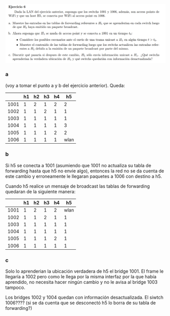 ![](enunciado.png)

### a

(voy a tomar el punto a y b del ejercicio anterior). Queda:

|      | h1 | h2 | h3 | h4 | h5   |
|------|----|----|----|----|------|
| 1001 | 1  | 2  | 1  | 2  | 2    |
| 1002 | 1  | 1  | 2  | 1  | 1    |
| 1003 | 1  | 1  | 1  | 1  | 1    |
| 1004 | 1  | 1  | 1  | 1  | 3    |
| 1005 | 1  | 1  | 1  | 2  | 2    |
| 1006 | 1  | 1  | 1  | 1  | wlan |


### b

Si h5 se conecta a 1001 (asumiendo que 1001 no actualiza su tabla de forwarding hasta que h5 no envie algo), entonces la red no se da cuenta de este cambio y erroneamente le llegaran paquetes a 1006 con destino a h5.

Cuando h5 realice un mensaje de broadcast las tablas de forwarding quedaran de la siguiente manera:


|      | h1 | h2 | h3 | h4 | h5   |
|------|----|----|----|----|------|
| 1001 | 1  | 2  | 1  | 2  | wlan |
| 1002 | 1  | 1  | 2  | 1  | 1    |
| 1003 | 1  | 1  | 1  | 1  | 1    |
| 1004 | 1  | 1  | 1  | 1  | 1    |
| 1005 | 1  | 1  | 1  | 2  | 1    |
| 1006 | 1  | 1  | 1  | 1  | 1    |

### c

Solo lo aprenderian la ubicación verdadera de h5 el bridge 1001. El frame le llegaría a 1002 pero como le llega por la misma interfaz por la que había aprendido, no necesita hacer ningún cambio y no le avisa al bridge 1003 tampoco.

Los bridges 1002 y 1004 quedan con información desactualizada. El siwtch 1006???? (si se da cuenta que se desconectó h5 lo borra de su tabla de forwarding?)